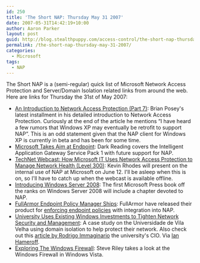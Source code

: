 ```yaml
---
id: 250
title: 'The Short NAP: Thursday May 31 2007'
date: 2007-05-31T14:42:19+10:00
author: Aaron Parker
layout: post
guid: http://blog.stealthpuppy.com/access-control/the-short-nap-thursday-may-31-2007
permalink: /the-short-nap-thursday-may-31-2007/
categories:
  - Microsoft
tags:
  - NAP
---
```

The Short NAP is a (semi-regular) quick list of Microsoft Network Access Protection and Server/Domain Isolation related links from around the web. Here are links for Thursday the 31st of May 2007:

  * [An Introduction to Network Access Protection (Part 7)](http://www.windowsnetworking.com/articles_tutorials/Introduction-Network-Access-Protection-Part7.html): Brian Posey's latest installment in his detailed introduction to Network Access Protection. Curiously at the end of the article he mentions &#8220;I have heard a few rumors that Windows XP may eventually be retrofit to support NAP&#8221;. This is an odd statement given that the NAP client for Windows XP is currently in beta and has been for some time.
  * [Microsoft Takes Aim at Endpoint](http://www.darkreading.com/document.asp?doc_id=124942): Dark Reading covers the Intelligent Application Gateway Service Pack 1 with future support for NAP.
  * [TechNet Webcast: How Microsoft IT Uses Network Access Protection to Manage Network Health (Level 300)](http://msevents.microsoft.com/CUI/WebCastEventDetails.aspx?EventID=1032339510&EventCategory=4&culture=en-US&CountryCode=US): Kevin Rhodes will present on the internal use of NAP at Microsoft on June 12. I'll be asleep when this is on, so I'll have to catch up when the webcast is available offline.
  * [Introducing Windows Server 2008](http://blogs.technet.com/canitpro/archive/2007/05/15/guest-blogger-it-s-official-windows-server-2008.aspx): The first Microsoft Press book off the ranks on Windows Server 2008 will include a chapter devoted to NAP.
  * [FullArmor Endpoint Policy Manager Ships](http://rcpmag.com/news/article.aspx?editorialsid=8345): FullArmor have released their product for [enforcing endpoint policies](http://www.fullarmor.com/products-fullarmor-endpoint-policy-manager.htm) with integration into NAP.
  * [University Uses Existing Windows Investments to Tighten Network Security and Management](http://www.microsoft.com/casestudies/casestudy.aspx?casestudyid=49593): A case study on the Universidade de Vila Velha using domain isolation to help protect their network. Also check out this [article by Rodrigo Immaginario](http://www.microsoft.com/technet/community/columns/secmvp/sv0906.mspx) the university's CIO. Via [Ian Hameroff](http://blogs.technet.com/ianhamer/archive/2007/05/29/teched-2007-security-track-goes-on-line.aspx).
  * [Exploring The Windows Firewall](http://www.microsoft.com/technet/technetmag/issues/2007/06/VistaFirewall/default.aspx): Steve Riley takes a look at the Windows Firewall in Windows Vista.